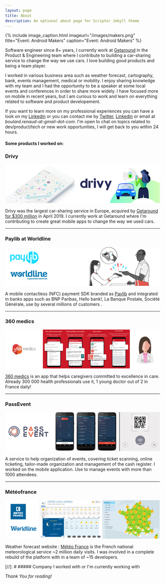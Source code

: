 ```yaml
---
layout: page
title: About
description: An optional about page for Scriptor Jekyll theme
---
```


{% include image_caption.html imageurl="/images/makers.png" title="Event: Android Makers" caption="Event: Android Makers" %}

Software engineer since 8+ years, I currently work at [Getaround](https://fr.getaround.com/) in the Product & Engineering team where I contribute to building a car-sharing service to change the way we use cars. I love building good products and being a team player. 

I worked in various business area such as weather forecast, cartography, bank, events management, medical or mobility. I enjoy sharing knowledge with my team and I had the opportunity to be a speaker at some local events and conferences in order to share more widely. I have focused more on mobile in recent years, but I am curious to work and learn on everything related to software and product developement.

If you want to learn more on my professional experiences you can have a look on my [Linkedin](https://www.linkedin.com/in/rboulard/) or you can contact me by [Twitter](https://twitter.com/_renaudb), [Linkedin](https://www.linkedin.com/in/rboulard/) or email at *boulard.renaud-at-gmail-dot-com*. I'm open to chat on topics related to dev/product/tech or new work opportunities, I will get back to you within 24 hours.

#### Some products I worked on:

### Drivy 
![image-title-here](images/drivy.png)

Drivy was the largest car-sharing service in Europe, acquired by [Getaround for $300 million](https://techcrunch.com/2019/04/24/getaround-acquires-european-car-rental-platform-drivy-for-300-million/) in April 2019. I currently work at Getaround where I'm contributing to create great mobile apps to change the way we used cars.

-------------

### Paylib at Worldline
![image-title-here](images/paylib.png)

A mobile contactless (NFC) payment SDK branded as [Paylib](https://www.paylib.fr/paiement-sans-contact/) and integrated in banks apps such as BNP Paribas, Hello bank!, La Banque Postale, Société Générale, use by several millions of customers .

-------------

### 360 medics 
![image-title-here](images/360.png)

[360 medics](https://360medics.com/) is an app that helps caregivers committed to excellence in care.
Already 300 000 health professionals use it, 1 young doctor out of 2 in France daily!

-------------

### PassEvent
![image-title-here](images/passevent.png)

A service to help organization of events, covering ticket scanning, online ticketing, tailor-made organization and management of the cash register. I worked on the mobile application. Use to manage events with more than 1000 attendees.

-------------

### Météofrance
![image-title-here](images/meteo.png)

Weather forecast website : [Météo France](http://www.meteofrance.com/) is the French national meteorological service ~2 million daily visits. I was involved in a complete rebuild of the platform with in a team of ~15 developers.


[//]: # ##### Company I worked with or I'm currently working with




*Thank You for reading!*
